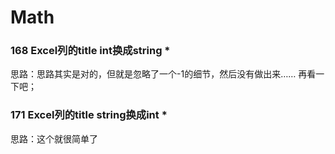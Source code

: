 # Math

### 168 Excel列的title int换成string *
思路：思路其实是对的，但就是忽略了一个-1的细节，然后没有做出来…… 再看一下吧；

### 171 Excel列的title string换成int *
思路：这个就很简单了

